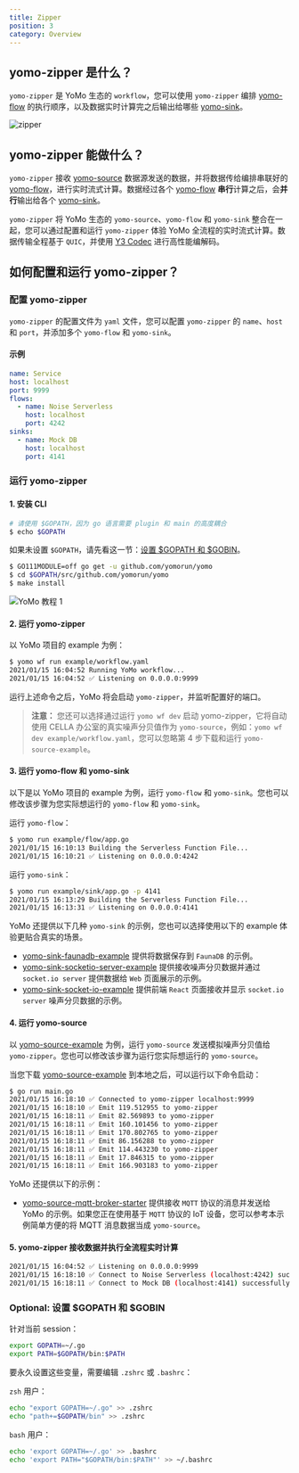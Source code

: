 ```yaml
---
title: Zipper
position: 3
category: Overview
---
```


## yomo-zipper 是什么？

`yomo-zipper` 是 YoMo 生态的 `workflow`，您可以使用 `yomo-zipper` 编排 [yomo-flow](/flow) 的执行顺序，以及数据实时计算完之后输出给哪些 [yomo-sink](/sink)。

![zipper](/zipper/zipper.png)

## yomo-zipper 能做什么？

`yomo-zipper` 接收 [yomo-source](/source) 数据源发送的数据，并将数据传给编排串联好的 [yomo-flow](/flow)，进行实时流式计算。数据经过各个 [yomo-flow](/flow) **串行**计算之后，会**并行**输出给各个 [yomo-sink](/sink)。

`yomo-zipper` 将 YoMo 生态的 `yomo-source`、`yomo-flow` 和 `yomo-sink` 整合在一起，您可以通过配置和运行 `yomo-zipper` 体验 YoMo 全流程的实时流式计算。数据传输全程基于 `QUIC`，并使用 [Y3 Codec](https://github.com/yomorun/y3-codec-golang) 进行高性能编解码。

## 如何配置和运行 yomo-zipper？

### 配置 yomo-zipper

`yomo-zipper` 的配置文件为 `yaml` 文件，您可以配置 `yomo-zipper` 的 `name`、`host` 和 `port`，并添加多个 `yomo-flow` 和 `yomo-sink`。

#### 示例

```yaml
name: Service
host: localhost
port: 9999
flows:
  - name: Noise Serverless
    host: localhost
    port: 4242
sinks:
  - name: Mock DB
    host: localhost
    port: 4141
```

### 运行 yomo-zipper

#### 1. 安装 CLI

```bash
# 请使用 $GOPATH，因为 go 语言需要 plugin 和 main 的高度耦合
$ echo $GOPATH
```

如果未设置 `$GOPATH`，请先看这一节：[设置 $GOPATH 和 $GOBIN](#optional-set-gopath-and-gobin)。

```bash
$ GO111MODULE=off go get -u github.com/yomorun/yomo
$ cd $GOPATH/src/github.com/yomorun/yomo
$ make install
```

![YoMo 教程 1](/tutorial-1.png)

#### 2. 运行 yomo-zipper

以 YoMo 项目的 example 为例：

```bash
$ yomo wf run example/workflow.yaml
2021/01/15 16:04:52 Running YoMo workflow...
2021/01/15 16:04:52 ✅ Listening on 0.0.0.0:9999
```

运行上述命令之后，YoMo 将会启动 `yomo-zipper`，并监听配置好的端口。

> **注意：** 您还可以选择通过运行 `yomo wf dev` 启动 yomo-zipper，它将自动使用 CELLA 办公室的真实噪声分贝值作为 `yomo-source`，例如：`yomo wf dev example/workflow.yaml`，您可以忽略第 4 步下载和运行 `yomo-source-example`。

#### 3. 运行 yomo-flow 和 yomo-sink

以下是以 YoMo 项目的 example 为例，运行 `yomo-flow` 和 `yomo-sink`。您也可以修改该步骤为您实际想运行的 `yomo-flow` 和 `yomo-sink`。

运行 `yomo-flow`：

```bash
$ yomo run example/flow/app.go
2021/01/15 16:10:13 Building the Serverless Function File...
2021/01/15 16:10:21 ✅ Listening on 0.0.0.0:4242
```

运行 `yomo-sink`：

```bash
$ yomo run example/sink/app.go -p 4141
2021/01/15 16:13:29 Building the Serverless Function File...
2021/01/15 16:13:31 ✅ Listening on 0.0.0.0:4141
```

YoMo 还提供以下几种 `yomo-sink` 的示例，您也可以选择使用以下的 example 体验更贴合真实的场景。

- [yomo-sink-faunadb-example](https://github.com/yomorun/yomo-sink-faunadb-example) 提供将数据保存到 `FaunaDB` 的示例。
- [yomo-sink-socketio-server-example](https://github.com/yomorun/yomo-sink-socketio-server-example) 提供接收噪声分贝数据并通过 `socket.io server` 提供数据给 `Web` 页面展示的示例。
- [yomo-sink-socket-io-example](https://github.com/yomorun/yomo-sink-socket-io-example) 提供前端 `React` 页面接收并显示 `socket.io server` 噪声分贝数据的示例。

#### 4. 运行 yomo-source

以 [yomo-source-example](https://github.com/yomorun/yomo-source-example) 为例，运行 `yomo-source` 发送模拟噪声分贝值给 `yomo-zipper`。您也可以修改该步骤为运行您实际想运行的 `yomo-source`。

当您下载 [yomo-source-example](https://github.com/yomorun/yomo-source-example) 到本地之后，可以运行以下命令启动：

```bash
$ go run main.go
2021/01/15 16:18:10 ✅ Connected to yomo-zipper localhost:9999
2021/01/15 16:18:10 ✅ Emit 119.512955 to yomo-zipper
2021/01/15 16:18:11 ✅ Emit 82.569893 to yomo-zipper
2021/01/15 16:18:11 ✅ Emit 160.101456 to yomo-zipper
2021/01/15 16:18:11 ✅ Emit 170.802765 to yomo-zipper
2021/01/15 16:18:11 ✅ Emit 86.156288 to yomo-zipper
2021/01/15 16:18:11 ✅ Emit 114.443230 to yomo-zipper
2021/01/15 16:18:11 ✅ Emit 17.846315 to yomo-zipper
2021/01/15 16:18:11 ✅ Emit 166.903183 to yomo-zipper
```

YoMo 还提供以下的示例：

- [yomo-source-mqtt-broker-starter](https://github.com/yomorun/yomo-source-mqtt-broker-starter) 提供接收 `MQTT` 协议的消息并发送给 YoMo 的示例。如果您正在使用基于 `MQTT` 协议的 IoT 设备，您可以参考本示例简单方便的将 MQTT 消息数据当成 `yomo-source`。

#### 5. yomo-zipper 接收数据并执行全流程实时计算

```bash
2021/01/15 16:04:52 ✅ Listening on 0.0.0.0:9999
2021/01/15 16:18:10 ✅ Connect to Noise Serverless (localhost:4242) successfully.
2021/01/15 16:18:11 ✅ Connect to Mock DB (localhost:4141) successfully.
```

### Optional: 设置 $GOPATH 和 $GOBIN

针对当前 session：

```bash
export GOPATH=~/.go
export PATH=$GOPATH/bin:$PATH
```

要永久设置这些变量，需要编辑 `.zshrc` 或 `.bashrc`：

`zsh` 用户：

```bash
echo "export GOPATH=~/.go" >> .zshrc
echo "path+=$GOPATH/bin" >> .zshrc
```

`bash` 用户：

```bash
echo 'export GOPATH=~/.go' >> .bashrc
echo 'export PATH="$GOPATH/bin:$PATH"' >> ~/.bashrc
```

